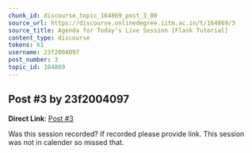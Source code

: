 ```yaml
---
chunk_id: discourse_topic_164869_post_3_00
source_url: https://discourse.onlinedegree.iitm.ac.in/t/164869/3
source_title: Agenda for Today's Live Session [Flask Tutorial]
content_type: discourse
tokens: 61
username: 23f2004097
post_number: 3
topic_id: 164869
---
```


## Post #3 by 23f2004097

**Direct Link**: [Post #3](https://discourse.onlinedegree.iitm.ac.in/t/164869/3)

Was this session recorded? If recorded please provide link. This session was not in calender so missed that.
